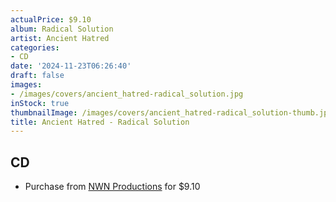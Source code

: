 ```yaml
---
actualPrice: $9.10
album: Radical Solution
artist: Ancient Hatred
categories:
- CD
date: '2024-11-23T06:26:40'
draft: false
images:
- /images/covers/ancient_hatred-radical_solution.jpg
inStock: true
thumbnailImage: /images/covers/ancient_hatred-radical_solution-thumb.jpg
title: Ancient Hatred - Radical Solution
---
```


## CD
* Purchase from [NWN Productions](http://shop.nwnprod.com/index.php?route=product/product&path=93&product_id=55536&sort=pd.name&order=ASC) for $9.10
